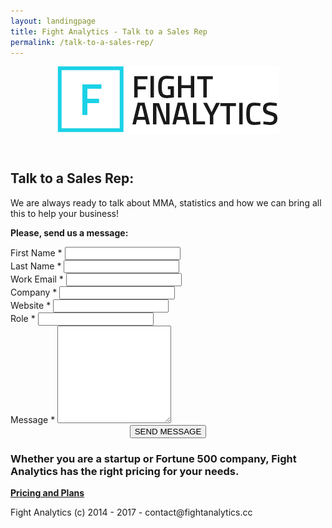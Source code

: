 ```yaml
---
layout: landingpage
title: Fight Analytics - Talk to a Sales Rep
permalink: /talk-to-a-sales-rep/
---
```


<header class="navbar-free-trial">
  <nav class="navbar navbar-landing navbar-inverse">
    <div class="container">
      <div class="navbar-header">
        <a href="/" class="navbar-brand">
                <img alt="Fight Analytics - MMA Stats" src="/images/fight-analytics-logo.png" />
            </a>
      </div>
    </div>
  </nav>
</header>
<article>
  <div class="header-landing">
    <div class="container">
      <div class="inner-text">
        <h1>Talk to a Sales Rep:</h1>
        <p>We are always ready to talk about MMA, statistics and how we can bring all this to help your business!</p>
        <p><strong>Please, send us a message:</strong></p>
      </div>
    </div>
  </div>
  <div class="container">
    <div class="row">
      <div class="core-content">
        <div class="card-md">
          <div class="thumbnail">
            <div class="caption">
              <!-- Begin MailChimp Signup Form -->
              <div id="mc_embed_signup">
                <form id="form-talk-to-a-specialist" name="mc-embedded-subscribe-form">
                  <div id="mc_embed_signup_scroll">
                    <div class="row">
                      <div class="form-group col-md-6">
                        <label for="mce-FNAME">First Name <span class="asterisk">*</span></label>
                        <input type="text" value="" name="FNAME" class="required form-control" required="" id="mce-FNAME" />
                      </div>
                      <div class="form-group col-md-6">
                        <label for="mce-LNAME">Last Name  <span class="asterisk">*</span></label>
                        <input type="text" value="" name="LNAME" class="form-control" required="" id="mce-LNAME" />
                      </div>
                    </div>
                    <div class="row">
                      <div class="form-group col-md-6">
                        <label for="mce-EMAIL">Work Email <span class="asterisk">*</span></label>
                        <input type="email" value="" name="EMAIL" class="form-control email" required="" id="mce-EMAIL" />
                      </div>
                      <div class="form-group col-md-6">
                        <label for="mce-COMPANY">Company <span class="asterisk">*</span></label>
                        <input type="text" value="" name="COMPANY" class="form-control" required="" id="mce-COMPANY" />
                      </div>
                    </div>
                    <div class="row">
                      <div class="form-group col-md-6">
                        <label for="mce-WEBSITE">Website <span class="asterisk">*</span></label>
                        <input type="url" value="" name="WEBSITE" class="form-control url" id="mce-WEBSITE" />
                      </div>
                      <div class="form-group col-md-6">
                        <label for="mce-JOBTITLE">Role <span class="asterisk">*</span></label>
                        <input type="text" value="" name="JOBTITLE" class="form-control" required="" id="mce-JOBTITLE" />
                      </div>
                    </div>
                    <div class="row">
                      <div class="form-group col-md-12">
                        <label for="mce-MESSAGE">Message <span class="asterisk">*</span></label>
                        <textarea name="" id="mce-MESSAGE" rows="10" class="form-control"></textarea>
                      </div>
                    </div>
                    <div id="mce-responses" class="clear">
                      <div class="response" id="mce-error-response" style="display:none"></div>
                      <div class="response" id="mce-success-response" style="display:none"></div>
                    </div>
                    <!-- real people should not fill this in and expect good things - do not remove this or risk form bot signups-->
                    <div style="position: absolute; left: -5000px;" aria-hidden="true"><input type="text" name="b_5cae10e10871b3ddcfd442ba5_d5b23ebcef" tabindex="-1" value="" /></div>
                    <div style="text-align: center;">
                      <div class="clear">
                        <!-- <input type="submit" value="" name="subscribe" id="mc-embedded-subscribe" class="btn btn-primary btn-lg"> -->
                        <button class="btn btn-lg btn-primary" id="button-send">
                                                <span class="titlebutton">SEND MESSAGE</span>
                                                <span class="subtext"></span>
                                            </button>
                      </div>
                    </div>
                  </div>
                </form>
              </div>
              <!--End mc_embed_signup-->
            </div>
          </div>
        </div>
      </div>
      <!-- <div class="core-content col-md-6 free-trial-pull">
            <div class="mockup">
                <div class="mockup-header">
                    <span class="glyphicon glyphicon-menu-hamburger pull-right" aria-hidden="true"></span>
                    <div class="mc-button-group">
                        <div class="mc-button mc-button-order-1"></div>
                        <div class="mc-button mc-button-order-2"></div>
                        <div class="mc-button mc-button-order-3"></div>
                    </div>
                    <div class="f-search-group">
                        <div class="f-search-input"></div>
                    </div>
                </div>
                <div class="mockup-body">
                    <img src="/images/mockup-zero-hora.jpg" alt="Live MMA stats data feed demonstration" />
                </div>
            </div>
            <div class="list-feature">
                <h3 class="feature-title"><i class="fa fa-refresh"></i> Real time monitoring fights</h3>
                <p>Fight Analytics is a suite of products that delivers all UFC up-to-the-minute statistics, utilizing a reliability technology with accurate results streamed directly to your audience.</p>
            </div>
            <div class="row">
                <div class="card-sm col-md-4">
                    <i class="fa fa-line-chart"></i>
                    <h3>10 Stats of Each Fighter</h3>
                </div>
                <div class="card-sm col-md-4">
                    <i class="fa fa-language"></i>
                    <h3>Multi-Language Support</h3>
                </div>
                <div class="card-sm col-md-4">
                    <i class="fa fa-support"></i>
                    <h3>24/7 Support</h3>
                </div>
            </div>
            <div class="list-feature">
                <h3><i class="fa fa-check-circle"></i> Easy installation. Designed for you.</h3>
                <p>Installing Fight Analytics on your website is quite simple: just a single iframe code line and that's it. Also, we customize it for you, using the same colors, suiting for your UI.</p>
            </div>
            <div class="row">
                <blockquote style="margin-top: 20px">
                    <p>“Fight Analytics gives the fans what they want:
                    every punch, every kick, every takedown...
                    they pull know punches!” </p>
                    <footer>
                        <span class="client-img" style="width: 70px; border-radius: 50%; float: left; overflow: hidden; display: block;"><img src="/images/kean-pishna.jpg" style="width: 70px;" /></span>
                        <div class="text-cite">
                            <cite>Ken Pishna</cite>
                            <small>editor, mmaweekly.com</small>
                        </div>
                    </footer>
                </blockquote>
            </div>
        </div> -->
    </div>
  </div>
</article>

<div class="well well-lg">
<div class="container">
<h3>Whether you are a startup or Fortune 500 company, Fight Analytics has the right pricing for your needs.</h3>
<a href="/talk-to-a-sales-rep" class="btn btn-primary btn-lg"><strong>Pricing and Plans</strong></a>
</div>
</div>

<div class="footer-landing">
  <p>Fight Analytics (c) 2014 - 2017 - contact@fightanalytics.cc</p>
</div>
